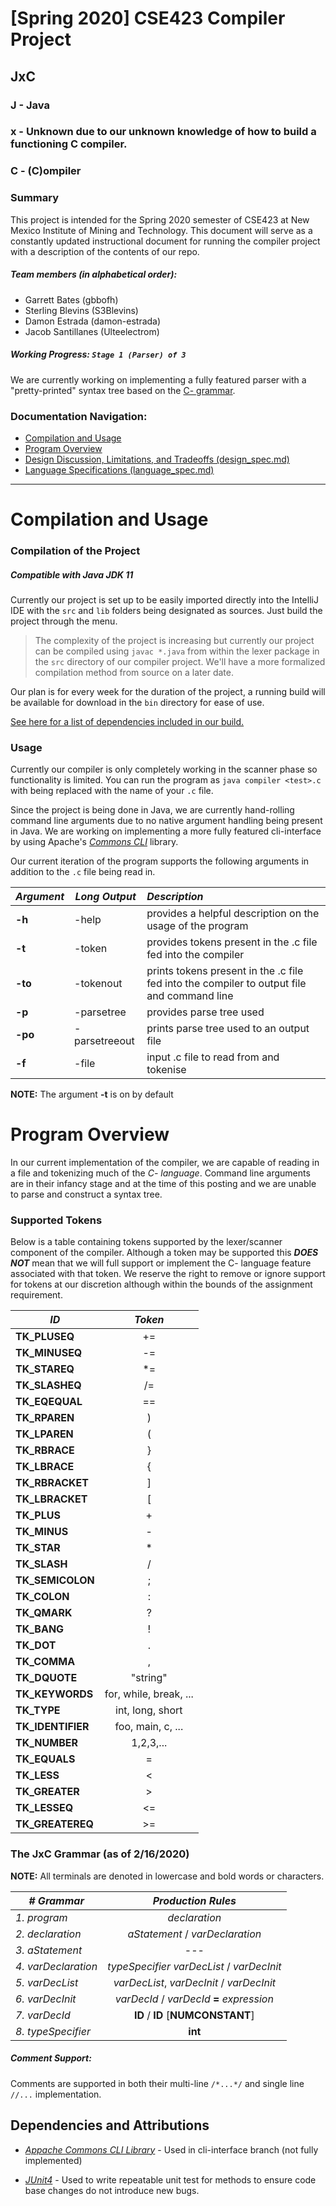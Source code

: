 # [Spring 2020] CSE423 Compiler Project

## JxC
### J - Java  
### x - Unknown due to our unknown knowledge of how to build a functioning C  compiler.   
### C - (C)ompiler   

### Summary
This project is intended for the Spring 2020 semester of CSE423 at New Mexico Institute of Mining and Technology. This document will serve as a constantly updated instructional document for running the compiler project with a description of the contents of our repo.
##### Team members (in alphabetical order):
* Garrett Bates (gbbofh)
* Sterling Blevins (S3Blevins)
* Damon Estrada (damon-estrada)
* Jacob Santillanes (Ulteelectrom)

##### Working Progress: `Stage 1 (Parser) of 3`

We are currently working on implementing a fully featured parser with a "pretty-printed" syntax tree based on the [C- grammar](http://marvin.cs.uidaho.edu/Teaching/CS445/c-Grammar.pdf).

### Documentation Navigation:
* [Compilation and Usage](#compilation-and-usage)
* [Program Overview](#program-overview)
* [Design Discussion, Limitations, and Tradeoffs (design_spec.md)](docs/design_spec.md)
* [Language Specifications (language_spec.md)](docs/language_spec.md)

---
# Compilation and Usage

### Compilation of the Project
##### Compatible with Java JDK 11
Currently our project is set up to be easily imported directly into the IntelliJ IDE with the `src` and `lib` folders being designated as sources. Just build the project through the menu.

> The complexity of the project is increasing but currently our project can be compiled using `javac *.java` from within the lexer package in the `src` directory of our compiler project. We'll have a more formalized compilation method from source on a later date.

Our plan is for every week for the duration of the project, a running build will be available for download in the `bin` directory for ease of use.

[See here for a list of dependencies included in our build.](#dependencies-and-attributions)

### Usage
Currently our compiler is only completely working in the scanner phase so functionality is limited. You can run the program as `java compiler <test>.c` with <test> being replaced with the name of your `.c` file.

Since the project is being done in Java, we are currently hand-rolling command line arguments due to no native argument handling being present in Java. We are working on implementing a more fully featured cli-interface by using Apache's [*Commons CLI*](http://commons.apache.org/proper/commons-cli/) library.

Our current iteration of the program supports the following arguments in addition to the `.c` file being read in.

*Argument* | *Long Output* | *Description*
--- | --- | :---
**-h** | -help | provides a helpful description on the usage of the program
**-t** | -token | provides tokens present in the .c file fed into the compiler
**-to** | -tokenout | prints tokens present in the .c file fed into the compiler to output file and command line
**-p** | -parsetree | provides parse tree used 
**-po** | -parsetreeout | prints parse tree used to an output file
**-f** | -file | input .c file to read from and tokenise 

**NOTE:** The argument **-t** is on by default

# Program Overview
In our current implementation of the compiler, we are capable of reading in a file and tokenizing much of the *C- language*. Command line arguments are in their infancy stage and at the time of this posting and we are unable to parse and construct a syntax tree.

### Supported Tokens
Below is a table containing tokens supported by the lexer/scanner component of the compiler. Although a token may be supported this ***DOES NOT*** mean that we will full support or implement the C- language feature associated with that token. We reserve the right to remove or ignore support for tokens at our discretion although within the bounds of the assignment requirement.

*ID*  | *Token*
--- | :---:
**TK_PLUSEQ** | +=
**TK_MINUSEQ** | -=
**TK_STAREQ** | *=
**TK_SLASHEQ** | /=
**TK_EQEQUAL** | ==
**TK_RPAREN** | )
**TK_LPAREN** | (
**TK_RBRACE** | }
**TK_LBRACE** | {
**TK_RBRACKET** | ]
**TK_LBRACKET** | [
**TK_PLUS** | +
**TK_MINUS** | -
**TK_STAR** | *
**TK_SLASH** | /
**TK_SEMICOLON** | ;
**TK_COLON** | :
**TK_QMARK** | ?
**TK_BANG** | !
**TK_DOT** | .
**TK_COMMA** | ,
**TK_DQUOTE** | "string"
**TK_KEYWORDS** | for, while, break, ...
**TK_TYPE** | int, long, short
**TK_IDENTIFIER** | foo, main, c, ...
**TK_NUMBER** | 1,2,3,...
**TK_EQUALS** | =
**TK_LESS** | <
**TK_GREATER** | >
**TK_LESSEQ** |<=
**TK_GREATEREQ** | >=

### The JxC Grammar (as of 2/16/2020) 
**NOTE:** All terminals are denoted in lowercase and bold words or characters.  

*# Grammar*  | *Production Rules*
--- | :---:
*1. program* | *declaration*
*2. declaration* | *aStatement* / *varDeclaration*
*3. aStatement* | --- 
*4. varDeclaration* | *typeSpecifier* *varDecList* / *varDecInit*
*5. varDecList* | *varDecList*, *varDecInit* / *varDecInit*
*6. varDecInit* | *varDecId* / *varDecId* **=** *expression*
*7. varDecId* | **ID** / **ID** [**NUMCONSTANT**]
*8. typeSpecifier* | **int**

##### Comment Support:
Comments are supported in both their multi-line `/*...*/` and single line `//...` implementation.

## Dependencies and Attributions

* [*Appache Commons CLI Library*](http://commons.apache.org/proper/commons-cli/) - Used in cli-interface branch (not fully implemented)

* [*JUnit4*](https://junit.org/junit4/) - Used to write repeatable unit test for methods to ensure code base changes do not introduce new bugs.

